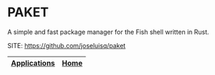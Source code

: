 # PAKET

 A simple and fast package manager for the Fish shell written in Rust.

 SITE: https://github.com/joseluisq/paket

 | [Applications](https://portable-linux-apps.github.io/apps.html) | [Home](https://portable-linux-apps.github.io)
 | --- | --- |
